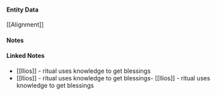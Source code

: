 #### Entity Data

[[Alignment]] 

#### Notes

#### Linked Notes 

- [[Ilios]] - ritual uses knowledge to get blessings
- [[Ilios]] - ritual uses knowledge to get blessings- [[Ilios]] - ritual uses knowledge to get blessings